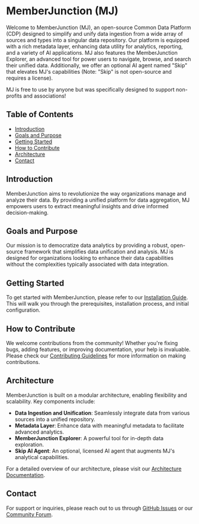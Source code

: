 # MemberJunction (MJ)

Welcome to MemberJunction (MJ), an open-source Common Data Platform (CDP) designed to simplify and unify data ingestion from a wide array of sources and types into a singular data repository. Our platform is equipped with a rich metadata layer, enhancing data utility for analytics, reporting, and a variety of AI applications. MJ also features the MemberJunction Explorer, an advanced tool for power users to navigate, browse, and search their unified data. Additionally, we offer an optional AI agent named "Skip" that elevates MJ's capabilities (Note: "Skip" is not open-source and requires a license). 

MJ is free to use by anyone but was specifically designed to support non-profits and associations!

## Table of Contents
- [Introduction](#introduction)
- [Goals and Purpose](#goals-and-purpose)
- [Getting Started](#getting-started)
- [How to Contribute](#how-to-contribute)
- [Architecture](#architecture)
- [Contact](#contact)

## Introduction
MemberJunction aims to revolutionize the way organizations manage and analyze their data. By providing a unified platform for data aggregation, MJ empowers users to extract meaningful insights and drive informed decision-making.

## Goals and Purpose
Our mission is to democratize data analytics by providing a robust, open-source framework that simplifies data unification and analysis. MJ is designed for organizations looking to enhance their data capabilities without the complexities typically associated with data integration.

## Getting Started
To get started with MemberJunction, please refer to our [Installation Guide](#installation-guide). This will walk you through the prerequisites, installation process, and initial configuration.

## How to Contribute
We welcome contributions from the community! Whether you're fixing bugs, adding features, or improving documentation, your help is invaluable. Please check our [Contributing Guidelines](#contributing-guidelines) for more information on making contributions.

## Architecture
MemberJunction is built on a modular architecture, enabling flexibility and scalability. Key components include:

- **Data Ingestion and Unification**: Seamlessly integrate data from various sources into a unified repository.
- **Metadata Layer**: Enhance data with meaningful metadata to facilitate advanced analytics.
- **MemberJunction Explorer**: A powerful tool for in-depth data exploration.
- **Skip AI Agent**: An optional, licensed AI agent that augments MJ's analytical capabilities.

For a detailed overview of our architecture, please visit our [Architecture Documentation](#architecture-documentation).

## Contact
For support or inquiries, please reach out to us through [GitHub Issues](#github-issues) or our [Community Forum](#community-forum).
